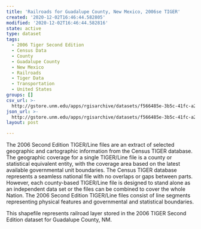 ```yaml
---
title: 'Railroads for Guadalupe County, New Mexico, 2006se TIGER'
created: '2020-12-02T16:46:44.582805'
modified: '2020-12-02T16:46:44.582816'
state: active
type: dataset
tags:
  - 2006 Tiger Second Edition
  - Census Data
  - County
  - Guadalupe County
  - New Mexico
  - Railroads
  - Tiger Data
  - Transportation
  - United States
groups: []
csv_url: >-
  http://gstore.unm.edu/apps/rgisarchive/datasets/f566485e-3b5c-41fc-a251-c8985030efff/tgr2006se_guad_lkb.derived.csv
json_url: >-
  http://gstore.unm.edu/apps/rgisarchive/datasets/f566485e-3b5c-41fc-a251-c8985030efff/tgr2006se_guad_lkb.derived.json
layout: post

---
```

The 2006 Second Edition TIGER/Line files are an extract of selected geographic and cartographic information from the Census TIGER database.  The geographic coverage for a single TIGER/Line file is a county or statistical equivalent entity, with the coverage area based on the latest available governmental unit boundaries. The Census TIGER database represents a seamless national file with no overlaps or gaps between parts.  However, each county-based TIGER/Line file is designed to stand alone as an independent data set or the files can be combined to cover the whole Nation.  The 2006 Second Edition  TIGER/Line files consist of line segments representing physical features and governmental and statistical boundaries.  

This shapefile represents railroad layer stored in the 2006 TIGER Second Edition dataset for Guadalupe County, NM.
